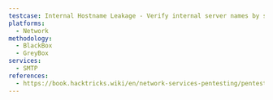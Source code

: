 ```yaml
---
testcase: Internal Hostname Leakage - Verify internal server names by sending MAIL FROM; me without domain and observing auto-completed address
platforms: 
  - Network
methodology: 
  - BlackBox
  - GreyBox
services:
  - SMTP
references:
  - https://book.hacktricks.wiki/en/network-services-pentesting/pentesting-smtp/index.html
---
```

